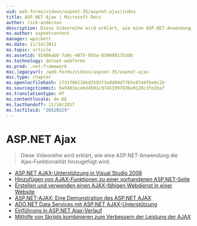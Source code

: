 ```yaml
---
uid: web-forms/videos/aspnet-35/aspnet-ajax/index
title: ASP.NET Ajax | Microsoft Docs
author: rick-anderson
description: Diese Videoreihe wird erklärt, wie eine ASP.NET-Anwendung die Ajax-Funktionalität hinzugefügt wird.
ms.author: aspnetcontent
manager: wpickett
ms.date: 11/14/2011
ms.topic: article
ms.assetid: 93486ab8-7a8c-4075-935a-83900817b3db
ms.technology: dotnet-webforms
ms.prod: .net-framework
msc.legacyurl: /web-forms/videos/aspnet-35/aspnet-ajax
msc.type: chapter
ms.openlocfilehash: 1731f8611bbd3593f3add89d7765c07a0fbe6c2b
ms.sourcegitcommit: 9a9483aceb34591c97451997036a9120c3fe2baf
ms.translationtype: HT
ms.contentlocale: de-DE
ms.lasthandoff: 11/10/2017
ms.locfileid: "26520229"
---
```

<a name="aspnet-ajax"></a>ASP.NET Ajax
====================
> Diese Videoreihe wird erklärt, wie eine ASP.NET-Anwendung die Ajax-Funktionalität hinzugefügt wird.


- [ASP.NET AJAX-Unterstützung in Visual Studio 2008](aspnet-ajax-support-in-visual-studio-2008.md)
- [Hinzufügen von AJAX-Funktionen zu einer vorhandenen ASP.NET-Seite](adding-ajax-functionality-to-an-existing-aspnet-page.md)
- [Erstellen und verwenden einen AJAX-fähigen Webdienst in einer Website](creating-and-using-an-ajax-enabled-web-service-in-a-web-site.md)
- [ASP.NET-AJAX: Eine Demonstration des ASP.NET AJAX](aspnet-ajax-a-demonstration-of-aspnet-ajax.md)
- [ADO.NET Data Services mit ASP.NET AJAX-Unterstützung](adonet-data-services-with-aspnet-ajax-support.md)
- [Einführung in ASP.NET Ajax-Verlauf](introduction-to-aspnet-ajax-history.md)
- [Mithilfe von Skripts kombinieren zum Verbessern der Leistung der AJAX](using-script-combining-to-improve-ajax-performance.md)
